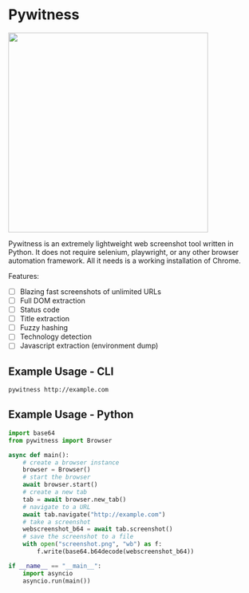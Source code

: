 # Pywitness

<img src="https://github.com/user-attachments/assets/b1d2a3b7-8546-473a-9dd0-564696622cb3" width="400"/>

Pywitness is an extremely lightweight web screenshot tool written in Python. It does not require selenium, playwright, or any other browser automation framework. All it needs is a working installation of Chrome.

Features:

- [ ] Blazing fast screenshots of unlimited URLs
- [ ] Full DOM extraction
- [ ] Status code
- [ ] Title extraction
- [ ] Fuzzy hashing
- [ ] Technology detection
- [ ] Javascript extraction (environment dump)

## Example Usage - CLI

```bash
pywitness http://example.com
```

## Example Usage - Python

```python
import base64
from pywitness import Browser

async def main():
    # create a browser instance
    browser = Browser()
    # start the browser
    await browser.start()
    # create a new tab
    tab = await browser.new_tab()
    # navigate to a URL
    await tab.navigate("http://example.com")
    # take a screenshot
    webscreenshot_b64 = await tab.screenshot()
    # save the screenshot to a file
    with open("screenshot.png", "wb") as f:
        f.write(base64.b64decode(webscreenshot_b64))

if __name__ == "__main__":
    import asyncio
    asyncio.run(main())
```
